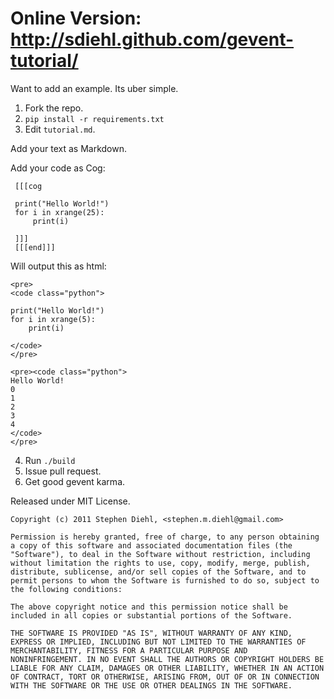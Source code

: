 Online Version: http://sdiehl.github.com/gevent-tutorial/
=========================================================

Want to add an example. Its uber simple.

1. Fork the repo.
2. ``pip install -r requirements.txt``
3. Edit ``tutorial.md``.

Add your text as Markdown.

Add your code as Cog:

     [[[cog

     print("Hello World!")
     for i in xrange(25):
         print(i)

     ]]]
     [[[end]]]


Will output this as html:

    <pre>
    <code class="python">

    print("Hello World!")
    for i in xrange(5):
        print(i)

    </code>
    </pre>

    <pre><code class="python">
    Hello World!
    0
    1
    2
    3
    4
    </code>
    </pre>

4. Run ``./build``
5. Issue pull request.
6. Get good gevent karma.

Released under MIT License.

    Copyright (c) 2011 Stephen Diehl, <stephen.m.diehl@gmail.com>

    Permission is hereby granted, free of charge, to any person obtaining
    a copy of this software and associated documentation files (the
    "Software"), to deal in the Software without restriction, including
    without limitation the rights to use, copy, modify, merge, publish,
    distribute, sublicense, and/or sell copies of the Software, and to
    permit persons to whom the Software is furnished to do so, subject to
    the following conditions:

    The above copyright notice and this permission notice shall be
    included in all copies or substantial portions of the Software.

    THE SOFTWARE IS PROVIDED "AS IS", WITHOUT WARRANTY OF ANY KIND,
    EXPRESS OR IMPLIED, INCLUDING BUT NOT LIMITED TO THE WARRANTIES OF
    MERCHANTABILITY, FITNESS FOR A PARTICULAR PURPOSE AND
    NONINFRINGEMENT. IN NO EVENT SHALL THE AUTHORS OR COPYRIGHT HOLDERS BE
    LIABLE FOR ANY CLAIM, DAMAGES OR OTHER LIABILITY, WHETHER IN AN ACTION
    OF CONTRACT, TORT OR OTHERWISE, ARISING FROM, OUT OF OR IN CONNECTION
    WITH THE SOFTWARE OR THE USE OR OTHER DEALINGS IN THE SOFTWARE.
